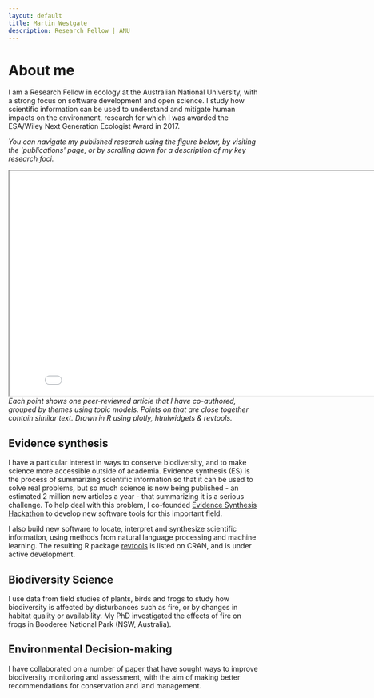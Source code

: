 ```yaml
---
layout: default
title: Martin Westgate
description: Research Fellow | ANU
---
```

<script>
document.getElementById('papers').contentWindow.open();
</script>

# About me
I am a Research Fellow in ecology at the Australian National University, with a strong focus on software development and open science. I study how scientific information can be used to understand and mitigate human impacts on the environment, research for which I was awarded the ESA/Wiley Next Generation Ecologist Award in 2017.

<em>You can navigate my published research using the figure below, by visiting the 'publications' page, or by scrolling down for a description of my key research foci.</em>
<iframe
  id="papers"
  src="/assets/html/publications_figure.html"
  width="830px"
  height="450px"
  >
  You should see a scatterplot here!
</iframe>
<em>Each point shows one peer-reviewed article that I have co-authored, grouped by themes using topic models. Points on that are close together contain similar text. Drawn in R using plotly, htmlwidgets & revtools.</em>

## Evidence synthesis
I have a particular interest in ways to conserve biodiversity, and to make science more accessible outside of academia. Evidence synthesis (ES) is the process of summarizing scientific information so that it can be used to solve real problems, but so much science is now being published - an estimated 2 million new articles a year -  that summarizing it is a serious challenge. To help deal with this problem, I co-founded [Evidence Synthesis Hackathon](https://www.eshackathon.org) to develop new software tools for this important field.

I also build new software to locate, interpret and synthesize scientific information, using methods from natural language processing and machine learning. The resulting R package [revtools](https://revtools.net) is listed on CRAN, and is under active development.

## Biodiversity Science
I use data from field studies of plants, birds and frogs to study how biodiversity is affected by disturbances such as fire, or by changes in habitat quality or availability. My PhD investigated the effects of fire on frogs in Booderee National Park (NSW, Australia).

## Environmental Decision-making
I have collaborated on a number of paper that have sought ways to improve biodiversity monitoring and assessment, with the aim of making better recommendations for conservation and land management.